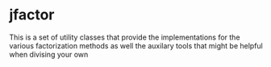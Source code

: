 # jfactor
This is a set of utility classes that provide the implementations for the various factorization methods
as well the auxilary tools that might be helpful when divising your own